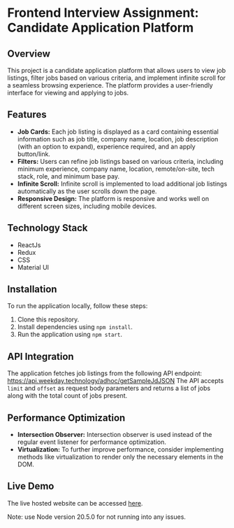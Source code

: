 # Frontend Interview Assignment: Candidate Application Platform

## Overview
This project is a candidate application platform that allows users to view job listings, filter jobs based on various criteria, and implement infinite scroll for a seamless browsing experience. The platform provides a user-friendly interface for viewing and applying to jobs.

## Features
- **Job Cards:** Each job listing is displayed as a card containing essential information such as job title, company name, location, job description (with an option to expand), experience required, and an apply button/link.
- **Filters:** Users can refine job listings based on various criteria, including minimum experience, company name, location, remote/on-site, tech stack, role, and minimum base pay.
- **Infinite Scroll:** Infinite scroll is implemented to load additional job listings automatically as the user scrolls down the page.
- **Responsive Design:** The platform is responsive and works well on different screen sizes, including mobile devices.

## Technology Stack
- ReactJs
- Redux
- CSS
- Material UI

## Installation
To run the application locally, follow these steps:
1. Clone this repository.
2. Install dependencies using `npm install`.
3. Run the application using `npm start`.

## API Integration
The application fetches job listings from the following API endpoint:
https://api.weekday.technology/adhoc/getSampleJdJSON
The API accepts `limit` and `offset` as request body parameters and returns a list of jobs along with the total count of jobs present.

## Performance Optimization
- **Intersection Observer:** Intersection observer is used instead of the regular event listener for performance optimization.
- **Virtualization:** To further improve performance, consider implementing methods like virtualization to render only the necessary elements in the DOM.

## Live Demo
The live hosted website can be accessed [here](https://6633905848ae560a305b724f--weekday-sde1-shammir.netlify.app/).

Note: use Node version 20.5.0 for not running into any issues.
